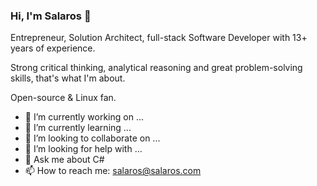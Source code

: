 ### Hi, I'm Salaros 👋

Entrepreneur, Solution Architect, full-stack Software Developer with 13+ years of experience.

Strong critical thinking, analytical reasoning and great problem-solving skills, that's what I'm about.

Open-source & Linux fan.

- 🔭 I’m currently working on ...
- 🌱 I’m currently learning ...
- 👯 I’m looking to collaborate on ...
- 🤔 I’m looking for help with ...
- 💬 Ask me about C#
- 📫 How to reach me: salaros@salaros.com
